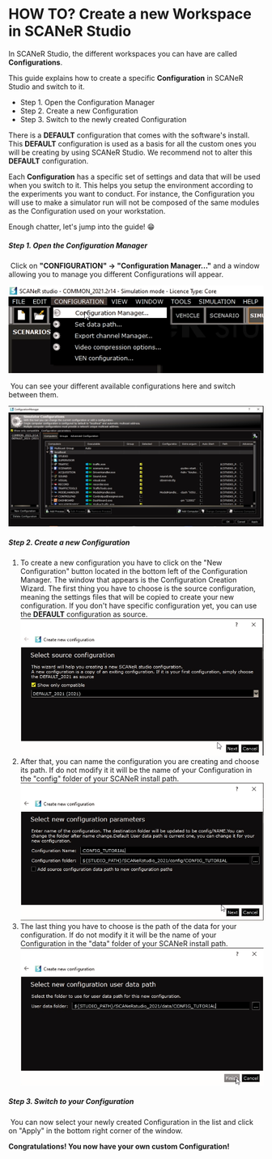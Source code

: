 # HOW TO? Create a new Workspace in SCANeR Studio

In SCANeR Studio, the different workspaces you can have are called **Configurations**. 

This guide explains how to create a specific **Configuration** in SCANeR Studio and switch to it.

- Step 1. Open the Configuration Manager
- Step 2. Create a new Configuration
- Step 3. Switch to the newly created Configuration

There is a **DEFAULT** configuration that comes with the software's install. This **DEFAULT** configuration is used as a basis for all the custom ones you will be creating by using SCANeR Studio. We recommend not to alter this **DEFAULT** configuration.

Each **Configuration** has a specific set of settings and data that will be used when you switch to it. This helps you setup the environment according to the experiments you want to conduct. For instance, the Configuration you will use to make a simulator run will not be composed of the same modules as the Configuration used on your workstation.

Enough chatter, let's jump into the guide! 😁

##### Step 1. Open the Configuration Manager

​	Click on **"CONFIGURATION" -> "Configuration Manager..."** and a window allowing you to manage you different Configurations will appear.

![Configuration Manager Access](./assets/configurationManagerAccess.png)

​	You can see your different available configurations here and switch between them.

![Configuration Manager](./assets/configurationManager.png)

##### Step 2. Create a new Configuration

1.  To create a new configuration you have to click on the "New Configuration" button located in the bottom left of  the Configuration Manager. The window that appears is the Configuration Creation Wizard. The first thing you have to choose is the source configuration, meaning the settings files that will be copied to create your new configuration. If you don't have specific configuration yet, you can use the **DEFAULT** configuration as source.
    ![Configuration Creation Wizard 1](./assets/configCreationWizard-1.png)
2.  After that, you can name the configuration you are creating and choose its path. If do not modify it it will be the name of your Configuration in the "config" folder of your SCANeR install path.
    ![Configuration Creation Wizard 2](./assets/configCreationWizard-2.png)
3.  The last thing you have to choose is the path of the data for your configuration. If do not modify it it will be the name of your Configuration in the "data" folder of your SCANeR install path.
    ![Configuration Creation Wizard 3](./assets/configCreationWizard-3.png)

##### Step 3. Switch to your Configuration

​	You can now select your newly created Configuration in the list and click on "Apply" in the bottom right corner of the window.

**Congratulations! You now have your own custom Configuration!**
